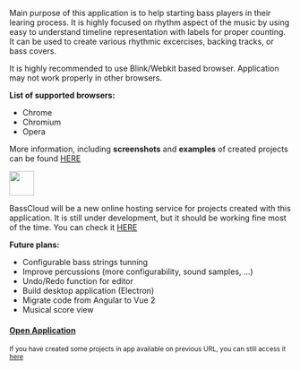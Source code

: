 Main purpose of this application is to help starting bass players in their learing process.
It is highly focused on rhythm aspect of the music by using easy to understand timeline
representation with labels for proper counting. It can be used to create various rhythmic
excercises, backing tracks, or bass covers.


It is highly recommended to use Blink/Webkit based browser. Application may not work properly in other browsers.

**List of supported browsers:**

* Chrome
* Chromium
* Opera


More information, including **screenshots** and **examples** of created projects can be found [HERE](https://marcel-dancak.github.io/bass-app/)


<a href="https://basscloud.net">
  <img src="https://cdn.rawgit.com/marcel-dancak/drums-and-bass/master/docs/basscloud.svg" height="44">
</a>

BassCloud will be a new online hosting service for projects created with this application. It is still under development, but it should be working fine most of the time. You can check it [HERE](https://basscloud.net)


**Future plans:**

* Configurable bass strings tunning
* Improve percussions (more configurability, sound samples, ...)
* Undo/Redo function for editor
* Build desktop application (Electron)
* Migrate code from Angular to Vue 2
* Musical score view


#### [Open Application](https://marcel-dancak.github.io/bass-app/app.html)

<small>If you have created some projects in app available on previous URL, you can still access it [here](http://rawgit.com/marcel-dancak/drums-and-bass/master/dist/latest/index.html)</small>